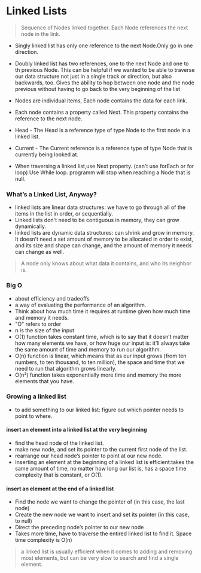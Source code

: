 # Linked Lists

> Sequence of Nodes linked together. Each Node references the next node in the link.

- Singly linked list has only one reference to the next Node.Only go in one direction.
- Doubly linked list has two references, one to the next Node and one to th previous Node. This can be helpful if we wanted to be able to traverse our data structure not just in a single track or direction, but also backwards, too. Gives the ability to hop between one node and the node previous without having to go back to the very beginning of the list
- Nodes are individual items, Each node contains the data for each link.
- Each node contains a property called Next. This property contains the reference to the next node.
- Head - The Head is a reference type of type Node to the first node in a linked list.
- Current - The Current reference is a reference type of type Node that is currently being looked at.


- When traversing a linked list,use Next property. (can't use forEach or for loop) Use While loop. programm will stop when reaching a Node that is null.

### What’s a Linked List, Anyway?
- linked lists are linear data structures: we have to go through all of the items in the list in order, or sequentially.
- Linked lists don't need to be contiguous in memory, they can grow dynamically.
- linked lists are dynamic data structures: can shrink and grow in memory. It doesn’t need a set amount of memory to be allocated in order to exist, and its size and shape can change, and the amount of memory it needs can change as well.

> A node only knows about what data it contains, and who its neighbor is.

### Big O
- about efficiency and tradeoffs
- a way of evaluating the performance of an algorithm.
- Think about how much time it requires at runtime given how much time and memory it needs.
- "O" refers to order
- n is the size of the input
- O(1) function takes constant time, which is to say that it doesn’t matter how many elements we have, or how huge our input is: it’ll always take the same amount of time and memory to run our algorithm.
- O(n) function is linear, which means that as our input grows (from ten numbers, to ten thousand, to ten million), the space and time that we need to run that algorithm grows linearly.
-  O(n²) function takes exponentially more time and memory the more elements that you have.

### Growing a linked list
- to add something to our linked list: figure out which pointer needs to point to where.

#### insert an element into a linked list at the very beginning
- find the head node of the linked list.
- make new node, and set its pointer to the current first node of the list.
- rearrange our head node’s pointer to point at our new node.
- Inserting an element at the beginning of a linked list is efficient:takes the same amount of time, no matter how long our list is, has a space time complexity that is constant, or O(1).

#### insert an element at the end of a linked list
- Find the node we want to change the pointer of (in this case, the last node)
- Create the new node we want to insert and set its pointer (in this case, to null)
- Direct the preceding node’s pointer to our new node
- Takes more time, have to traverse the entired linked list to find it. Space time complexity is O(n)

> a linked list is usually efficient when it comes to adding and removing most elements, but can be very slow to search and find a single element.